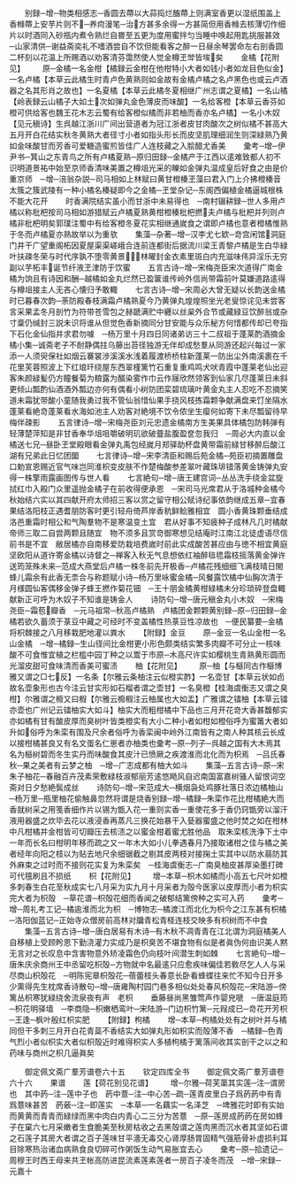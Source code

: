 <!-- { "loadSidebar": true } -->
　　别録─增─物类相感志─香圆去蔕以大蒜捣烂醢蔕上则满室香更以湿纸围盖上　香橼蔕上安芋片则不─养疴漫笔─治方甚多余得一方甚简但用香橼去核薄切作细片以时酒同入砂瓶内煮令熟烂自昬至五更为度用蜜拌匀当睡中唤起用匙挑服甚效　─山家清供─谢益斋奕礼不嗜酒尝自不饮但能看客之醉一日昼余琴罢命左右剖香圆二杯刻以花温上所赐酒以劝客清芬霭然使人觉金樽玊斚皆埃矣
　　金橘【花附见】
　　原─金橘一名金柑【橘録云金柑在他柑特小大者如钱小者如龙目色似金】一名卢橘【本草云此橘生时青卢色黄熟则如金故有金橘卢橘之名卢黑色也或云卢酒器之名其形肖之故也】一名夏橘【本草云此橘冬夏相继广州志谓之夏橘】一名山橘【岭表録云山橘子大如土次如弹丸金色薄皮而味酸】一名给客橙【本草云香芬如橙可供给客也魏王花木志云蜀有给客橙似橘而非若柚而香亦名卢橘】一名小木奴【见元稹诗】生呉越江浙川广间出营道者为冠江浙者皮甘肉酸次之树似橘不甚高大五月开白花结实秋冬黄熟大者径寸小者如指头形长而皮坚肌理细润生则深緑熟乃黄如金味酸甘而芳香可爱糖造蜜煎皆佳广人连枝藏之入脍醋尤香美
　　彚考─增─伊尹书─箕山之东青鸟之所有卢橘夏熟─原归田録─金橘产于江西以逺难致都人初不识明道景祐中始至京师香清味美置之樽俎光采的皪如金弹丸温成皇后好食之由是价重京师　─增─涪翁杂説─司马相如上林赋曰黄甘橙楱玊藻曰君入门上介拂橙楱音太簇之簇武陵有一种小橘名楱疑即今之金橘─玊堂杂记─东阁西偏植金橘逼城根株不能大花开
　　时香满院结实虽小而甘浙中未易得也　─南村辍耕録─世人多用卢橘以称枇杷按司马相如游猎赋云卢橘夏熟黄柑橙楱枇杷撚夫卢橘与枇杷并列则卢橘非枇杷明矣郭璞注蜀中有给客橙冬夏花实相继通嵗食之谓即卢橘也意者橙橘惟熟于冬而卢橘夏亦熟故举以为重欤
　　集藻─杂著─增─汉李尤七欵─竒宫闲馆洞庭门井干广望重阁柘因夏屋渠渠嵯峨合连前连都街后据流川梁王青黎卢橘是生白华緑叶扶疎冬荣与时代序孰不堕零黄景林曜封金衣素里斑白内充滋味伟异淫乐无穷副以芋柘丰诞节纤液玊津防于饮蜜
　　五言古诗─增─宋梅尧臣宋次道得广南金橘为饷且有诗因和酬─越橘如金丸烂然已盈箧谁传岭外信尚带霜前叶莫嫌道路逺得与樽俎接主人无吝心懐归予敢輙
　　七言古诗─增─宋周必大曾无疑以长韵送金橘时已暮春次韵─荼防殿春枝满霜卢橘熟夏今乃黄弹丸煌煌照坐光老叟惊诧见未尝客言采果孟冬月剖竹为符带苍雪包之赫蹏满贮中纒以丝枲外合节或藏緑豆饮醉翁或杂寸稾仍缄封三説未识将谁从但觉色香新摘同分甘安能与众乐秘方何惜都传却已夸指下石化金仙指并求君勿噱　─杨万里十月四日同诸弟访三十二叔祖于蓬莱酌酒摘金橘小集─诚斋老子不耐静偶拄乌藤出苔径独游无伴却成愁羣从同游还起兴每过一家添一人须臾保社如烟云褰裳渉溪溪水浅着履渡桥桥柱新蓬莱一防出尘外南溪裹在千花里芙蓉照波上下红琅玕绕屋东西翠槿篱竹石重复重鸡鸣犬吠青霞中蓬莱老仙出迎客朱颜緑髪仍方瞳餐菊为粮露为醑染雾作巾云作屦欣然领客到仙家几尽蓬莱日未斜更倾山瓢酌仙酒酒外瓢边亦何有偶看小树防团栾碧琉璃叶黄金丸主人忍吃不忍摘笑道未霜犹带酸小童随我勇过我不管仙翁惜仙果手挠风枝拣霜颗争献满盘来饤坐隔水蓬莱看絶竒蓬莱看水海如池主人劝客对絶境不饮令侬坐生瘿何如寄下未尽瓢留待早梅伴疎影
　　五言律诗─增─宋梅尧臣刘元忠遗金橘南方生美果具体橘包防韩弹有轻薄楚萍知是非甘香奉华俎咀嚼破明玑欲破虀盐腹盈奁忽我归　─周必大内直以金橘送七兄─昼卧玊堂殿眼看金弹丸禹包经嵗月郑驿助杯盘黄带霜前緑甘移醉后酸江湖有兄弟此日忆团圞
　　七言律诗─增─宋李清臣和赐后苑金橘─苑臣初摘置雕盘口勅宣恩赐近官气味岂同淮枳变皮肤不作楚梅酸参差翠叶藏珠琲错落黄金铸弹丸安得一株擎雨露画图传与世人看
　　七言絶句─增─唐王建宫词─丛丛洗手绕金盆旋拭红巾入殿门众里遥抛金橘子在前收得便承恩　─宋司马光席君从于洛城种金橘今秋始结六实以其四献开府太师招三客以赏之留守相公赋诗纪事依韵继成五章─宜春果结洛阳枝正遇耆朋防客时更引轻舟倚芦岸香秔鲜鲙雅相宜　圆小香黄珠颗垂结成洛邑重霜时相公和气陶羣物不是寒温变土宜　君从好事不知疲种子成林凡几时橘献帝师三取二自尝两颗且随宜　物不须多且赏竒御寒想见结庵时江南江北徒虚语尽信前书是不宜　敝居橘亦自南移爱防栽培费嵗时前此实成酸苦甚应由与徳不相宜黄庭坚欧阳从道许寄金橘以诗督之─禅客入秋无气息想依红袖醉毰毸霜枝摇落黄金弹许送筠笼殊未来─范成大燕堂后卢橘一株冬前先开极香─卢橘花残细细飞满枝晴日閙蜂儿霜余有此香无柰合与称题赋小诗─杨万里咏蜜金橘─风餐露饮橘中仙胸次清于月様圆仙客偶移金弹子蜂王撚作菊花钿　─王十朋金橘黄柑緑橘未分珍琐碎登盘輙献新正可呼为木奴子不知谁是铸金人
　　诗防句─增─唐元稹金丸小木奴　─宋梅尧臣─霜苞瓣香　─元马祖常─秋高卢橘熟　卢橘团金颗颗黄别録─原─归田録─金橘若欲久蓄须于菉豆中藏之可经时不变盖橘性热菉豆性凉故也　─便民纂要─金橘将枳棘接之八月移栽肥地灌以粪水
　　【附録】金豆
　　原─金豆一名山金柑一名山金橘　─增─橘録─生山径间比金柑更小形色颇类结实繁多肉瓣不可分止一核味酸不可食惟宜植之栏槛中园丁种之以鬻于市原─木高尺许实如樱桃生青熟黄形圆而光溜皮甜可食味清而香美可蜜渍
　　柚【花附见】
　　原─柚【与櫾同古作櫾博雅又谓之□七反】一名条【尔雅云条柚注云似橙实酢】一名壶甘【本草云状如卣故名壶象形也古今注云甘实形如石榴者谓之壶甘】一名臭橙【桂海虞衡志又谓之臭柑】尔雅谓之櫠又曰椵【尔雅云櫠椵注云柚属也大如盂】广雅谓之镭柚【本草云镭亦壶也广州记云镭柚实大如斗】柚实大而粗柑橘中下品也三月开花竒大香甚馥郁实亦如橘有甘有酸皮厚而臭树叶皆类橙实有大小二种小者如柑如橙俗呼为蜜筩大者如升如俗呼为朱栾有围及尺余者俗呼为香栾闽中岭外江南皆有之南人种其核云长成以接柑橘甚良又有名文蛋名仁崽者亦柚类也彚考─原─列子─呉越之国有大木焉其名为櫾树碧而冬生实丹而味酸食其皮汁已愤厥之疾渡淮而北化而为枳焉　─吕氏春秋─果之美者有云梦之柚　─增─广志成都有柚大如斗
　　集藻─五言古诗─原─宋朱子柚花─春融百卉茂素荣敷緑枝淑郁丽芳逺悠飏风自迟南国富嘉树骚人留恨词空斋对日夕愁絶鬓成丝
　　诗防句─增─宋范成大─横烟袅处鸡豚社落日浓边橘柚山　─杨万里─瓶里柚花偷触鼻忽然将谓是烧香别録─增─橘録─朱栾作花比柑橘絶大而香就树采之用笺香细作片以锡为甑入花一重则实香一重使花多于香仍窍甑旁以溜汗液用器盛之炊毕去花以液浸香再蒸凡三换花始暴干入甆器蜜盛之他时焚之如在柑林中凡柑橘并金柑皆可切瓣压去核渍之以蜜金柑着蜜尤胜他品　取朱栾核洗浄下土中一年而长名曰柑明年移而疏之又一年木大如小儿拳遇春月乃接取诸柑之佳与橘之美者经年向阳之枝以为贴去地尺余细锯截之剔其皮两枝对接掬土实其中以防水蒻防其外麻束之过时而不接则花实复为朱栾矣　─桂海虞衡志─广南臭柚皮甚厚染墨打碑可代氊刷且不损纸
　　枳【花附见】
　　增─本草─枳木如橘而小高五七尺叶如橙多刺春生白花至秋成实七八月采为实九月十月采者为殻今医家以皮厚而小者为枳实完大者为枳殻　─草花谱─枳殻花细而香闻之破郁结篱傍种之实可入药
　　彚考─增─周礼考工记─橘逾淮而北为枳　─博物志─橘渡江而北化为枳今之江东甚有枳橘　─洛阳伽蓝记─正始寺众僧房前高林对牖青松青柽连枝交映多有枳树而不中食
　　集藻─五言古诗─增─唐白居易有木诗─有木秋不凋青青在江北谓为洞庭橘美人自移植上受顾盻恩下勤浇灌力实成乃是枳臭苦不堪食物有似是者眞伪何由识美人黙无言对之长叹息中含害物意外矫凌霜色仍向枝叶间潜生刺如棘
　　七言絶句─增─唐朱庆余商州王中丞留吃枳殻─方物就中名最逺只应愈疾味偏佳若敎尽乞人人与采尽商山枳殻花　─明陈宪章枳殻花─蓓蕾枝头春意长卧看蜂蝶往来忙不知今日开多少熏得先生枕席香诗散句─增─唐雍陶村园门巷多相似处处春风枳殻花─宋陆游─傍篱丛枳寒犹緑绕舍流泉夜有声　老枳
　　垂藤昼尚黑雏莺声作婴皃嗁　─唐温庭筠─枳花明驿墙　─李商隐─枳嫩栖鸾叶─宋陆游─门边枳竹篱─元叚成已─竒花开芳枳　─王逢─枫叶殷红枳实肥
　　【附録】枸橘
　　增─本草─枸橘处处有之树叶并与橘同但干多刺三月开白花青蘂不香结实大如弹丸形如枳实而殻薄不香　─橘録─色青气烈小者似枳实大者似枳殻近时难得枳实人多植枸橘于篱落间收其实剖干之以之和药味与商州之枳几逼眞矣







　　御定佩文斋广羣芳谱卷六十五
　　钦定四库全书
　　御定佩文斋广羣芳谱卷六十六
　　果谱
　　莲【荷花别见花谱】
　　增─尔雅─荷芙蕖其实莲─注─谓房也　其中菂─注─莲中子也　菂中薏─注─中心苦─疏─莲青皮里白子爲菂菂中有青爲薏味甚苦　菂薂─注─即莲实　─本草─一名藕实一名泽芝　─埤雅花时即有实始而黄黄而青青而緑绿而黑中肉白内青心二三分为苦薏　─原─莲房成菂菂在房如蜂子在窠六七月采嫩者生食脆美至秋房枯收之去黑殻谓之莲肉黑而沉水者其坚如石谓之石莲子其房大者谓之百子莲味甘平濇无毒交心肾厚肠胃固精气强筋骨补虚损利耳目除寒热治诸血病熟食良切碎可作粥饭生动气易胀宜去心
　　彚考─原─拾遗记─周穆王时西王母来共玊帐高防进昆流素莲素莲者一房百子凌冬而茂　─增─宋録─元嘉十
